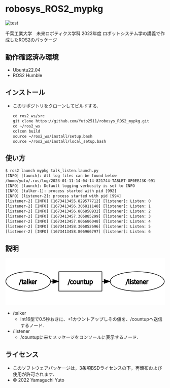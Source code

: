 # robosys_ROS2_mypkg

![test](https://github.com/Yuto2511/robosys_ROS2_mypkg/actions/workflows/test.yml/badge.svg)

千葉工業大学　未来ロボティクス学科 2022年度 ロボットシステム学の講義で作成したROS2のパッケージ

## 動作確認済み環境

- Ubuntu22.04
- ROS2 Humble

## インストール

- このリポジトリをクローンしてビルドする.  

  ```shell
  cd ros2_ws/src
  git clone https://github.com/Yuto2511/robosys_ROS2_mypkg.git
  cd ~/ros2_ws
  colcon build
  source ~/ros2_ws/install/setup.bash
  source ~/ros2_ws/install/local_setup.bash
  
  ```

## 使い方


```shell
$ ros2 launch mypkg talk_listen.launch.py
[INFO] [launch]: All log files can be found below /home/yuto/.ros/log/2023-01-11-14-04-14-821744-TABLET-OP0EEJ3K-991
[INFO] [launch]: Default logging verbosity is set to INFO
[INFO] [talker-1]: process started with pid [992]
[INFO] [listener-2]: process started with pid [994]
[listener-2] [INFO] [1673413455.829577712] [listener]: Listen: 0
[listener-2] [INFO] [1673413456.306811148] [listener]: Listen: 1
[listener-2] [INFO] [1673413456.806858932] [listener]: Listen: 2
[listener-2] [INFO] [1673413457.306885299] [listener]: Listen: 3
[listener-2] [INFO] [1673413457.806686048] [listener]: Listen: 4
[listener-2] [INFO] [1673413458.306852696] [listener]: Listen: 5
[listener-2] [INFO] [1673413458.806966797] [listener]: Listen: 6

```

## 説明

![rqt graph](img/rqt_graph.png)

- /talker  
  - Int16型で0.5秒おきに、+1カウントアップしその値を、/countupへ送信するノード.
- /listener  
  - /countupに来たメッセージをコンソールに表示するノード.


## ライセンス

- このソフトウェアパッケージは，3条項BSDライセンスの下，再頒布および使用が許可されます．
- © 2022 Yamaguchi Yuto
